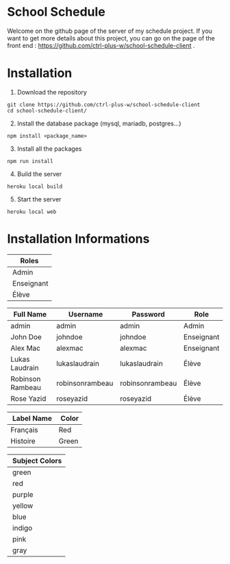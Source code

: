 # School Schedule

Welcome on the github page of the server of my schedule project. If you want to get more details about this project, you can go on the page of the front end : https://github.com/ctrl-plus-w/school-schedule-client .

# Installation

1. Download the repository

```
git clone https://github.com/ctrl-plus-w/school-schedule-client
cd school-schedule-client/
```

2. Install the database package (mysql, mariadb, postgres...)

```
npm install <package_name>
```

3. Install all the packages

```
npm run install
```

4. Build the server

```
heroku local build
```

5. Start the server

```
heroku local web
```

# Installation Informations

| Roles       |
| ----------- |
|  Admin      |
|  Enseignant |
|  Élève      |

| Full Name        |  Username       | Password        | Role       |
| ---------------- | --------------- | --------------- | ---------- |
| admin            | admin           | admin           | Admin      |
| John Doe         | johndoe         | johndoe         | Enseignant |
| Alex Mac         | alexmac         | alexmac         | Enseignant |
| Lukas Laudrain   | lukaslaudrain   | lukaslaudrain   | Élève      |
| Robinson Rambeau | robinsonrambeau | robinsonrambeau | Élève      |
| Rose Yazid       | roseyazid       | roseyazid       | Élève      |

|  Label Name |  Color |
| ----------- | ------ |
| Français    | Red    |
| Histoire    | Green  |

|  Subject Colors |
| --------------- |
|  green          |
|  red            |
|  purple         |
|  yellow         |
|  blue           |
|  indigo         |
|  pink           |
|  gray           |
